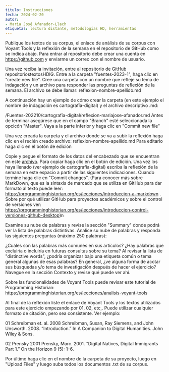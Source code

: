 ```yaml
---
titulo: Instrucciones
fecha: 2024-02-20
autor:
- Maria José Afanador-Llach
etiquetas: lectura distante, metodologías HD, herramientas
---
```



Publique los textos de su corpus, el enlace de análisis de su corpus con Voyant Tools y la reflexión de la semana en el repositorio de GitHub como se indica abajo. Para entrar al repositorio debe crear una cuenta en https://github.com y enviarme un correo con el nombre de usuario.

Una vez reciba la invitación, entre al repositorio de GitHub repositoriostextosHDIG. Entre a la carpeta "fuentes-2023-1", haga clic en "create new file". Cree una carpeta con un nombre que refleje su tema de indagación y un archivo para responder las preguntas de reflexión de la semana. El archivo se debe llamar: reflexion-nombre-apellido.md

A continuación hay un ejemplo de cómo crear la carpeta (en este ejemplo el nombre de indagación es cartografía-digital) y el archivo descriptivo .md: 

/Fuentes-202210/cartografía-digital/reflexion-mariajose-afanador.md Antes de terminar asegúrese que en el campo "Branch" esté seleccionada la opcicón "Master". Vaya a la parte inferior y haga clic en "Commit new file" 

Una vez creada la carpeta y el archivo donde se va a subir la reflexión haga clic en el recién creado archivo: reflexion-nombre-apellido.md  Para editarlo haga clic en el botón de edición

Copie y pegue el formato de los datos del encabezado que se encuentran en este [archivo](https://github.com/mariajoafana/repositoriotextosHDIG/blob/master/Encabezado-yaml.md). Para copiar haga clic en el botón de edición. Una vez los haya llenado (ver ejemplo de cartografía-digital) escriba la reflexión de la semana en este espacio a partir de las siguientes indicaciones. Cuando termine haga clic en "Commit changes". (Para conocer más sobre MarkDown, que es la sintaxis de marcado que se utiliza en GitHub para dar formato al texto puede leer: https://programminghistorian.org/es/lecciones/introduccion-a-markdown . Sobre por qué utilizar GitHub para proyectos académicos y sobre el control de versiones ver: https://programminghistorian.org/es/lecciones/introduccion-control-versiones-github-desktop)n

Examine su nube de palabras y revise la sección "Summary" donde podrá ver la lista de palabras distintivas. Analice su nube de palabras y responda las siguientes preguntas (máximo 250 palabras):

¿Cuáles son las palabras más comunes en sus artículos? 
¿Hay palabras que excluiría o incluiría en futuras consultas sobre su tema?
Al revisar la lista de "distinctive words", ¿podría organizar bajo una etiqueta común o tema general algunas de esas palabras? En general, ¿ve alguna forma de acotar sus búsquedas y/o tema de investigación después de hacer el ejercicio?
Navegue en la sección Contexto y revise qué puede ver ahí. 

Sobre las funcionalidades de Voyant Tools puede revisar este tutorial de Programming Historian: https://programminghistorian.org/es/lecciones/analisis-voyant-tools

Al final de la reflexión liste el enlace de Voyant Tools y los textos utilizados para este ejercicio empezando por 01, 02, etc,. Puede utilizar cualquier formato de citación, pero sea consistente. Ver ejemplo:

01 Schreibman et. al. 2008 Schreibman, Susan, Ray Siemens, and John Unsworth. 2008. “Introduction.” In A Companion to Digital Humanities. John Wiley & Sons.

02 Prensky 2001 Prensky, Marc. 2001. “Digital Natives, Digital Immigrants Part 1.” On the Horizon 9 (5): 1–6.

Por último haga clic en el nombre de la carpeta de su proyecto, luego en "Upload Files" y luego suba todos los documentos .txt de su corpus. 



